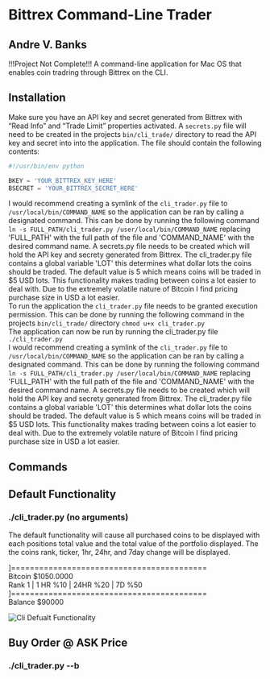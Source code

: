 # Bittrex Command-Line Trader
## Andre V. Banks

!!!Project Not Complete!!!
A command-line application for Mac OS that enables coin tradring through Bittrex on the CLI. 

## Installation
Make sure you have an API key and secret generated from Bittrex with “Read Info” and “Trade Limit” properties activated.  A ```secrets.py``` file will need to be created in the projects ```bin/cli_trade/``` directory to read the API key and secret into into the application.  The file should contain the following contents:  
```python
#!/usr/bin/env python

BKEY = 'YOUR_BITTREX_KEY_HERE'
BSECRET = 'YOUR_BITTREX_SECRET_HERE'  
```  
I would recommend creating a symlink of the ```cli_trader.py``` file to ```/usr/local/bin/COMMAND_NAME``` so the application can be ran by calling a designated command. This can be done by running the following command ```ln -s FULL_PATH/cli_trader.py /user/local/bin/COMMAND_NAME``` replacing 'FULL_PATH' with the full path of the file and 'COMMAND_NAME' with the desired command name. A secrets.py file needs to be created which will hold the API key and secrety generated from Bittrex. The cli_trader.py file contains a global variable 'LOT' this determines what dollar lots the coins should be traded.  The default value is 5 which means coins will be traded in $5 USD lots.  This functionality makes trading between coins a lot easier to deal with.  Due to the extremely volatile nature of Bitcoin I find pricing purchase size in USD a lot easier.    
To run the application the ```cli_trader.py``` file needs to be granted execution permission. This can be done by running the following command in the projects ```bin/cli_trade/``` directory ```
chmod u+x cli_trader.py ```    
The application can now be run by running the cli_trader.py file  
```./cli_trader.py```  
I would recommend creating a symlink of the ```cli_trader.py``` file to ```/usr/local/bin/COMMAND_NAME``` so the application can be ran by calling a designated command. This can be done by running the following command ```ln -s FULL_PATH/cli_trader.py /user/local/bin/COMMAND_NAME``` replacing 'FULL_PATH' with the full path of the file and 'COMMAND_NAME' with the desired command name. A secrets.py file needs to be created which will hold the API key and secrety generated from Bittrex. The cli_trader.py file contains a global variable 'LOT' this determines what dollar lots the coins should be traded.  The default value is 5 which means coins will be traded in $5 USD lots.  This functionality makes trading between coins a lot easier to deal with.  Due to the extremely volatile nature of Bitcoin I find pricing purchase size in USD a lot easier.   


## Commands

## Default Functionality
### ./cli_trader.py (no arguments)
The default functionality will cause all purchased coins to be displayed with each positions total value and the total value of the portfolio displayed.
The the coins rank, ticker, 1hr, 24hr, and 7day change will be displayed.

]==========================================  
Bitcoin $1050.0000  
Rank 1 | 1 HR %10 | 24HR %20 | 7D %50  
]==========================================  
Balance $90000

![Cli Defualt Functionality](https://media.giphy.com/media/l0EoBilWm7mOSksta/giphy.gif)

## Buy Order @ ASK Price
### ./cli_trader.py --b <ticker> <lots>





